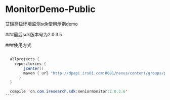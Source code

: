# MonitorDemo-Public
艾瑞高级环境监测sdk使用示例demo


###最后sdk版本号为2.0.3.5

###使用方式
```java

  allprojects {
    repositories {
        jcenter()
        maven { url "http://dpapi.irs01.com:8081/nexus/content/groups/public/" }
      }
  }

  compile 'cn.com.iresearch.sdk:seniormonitor:2.0.3.6'
​````
```